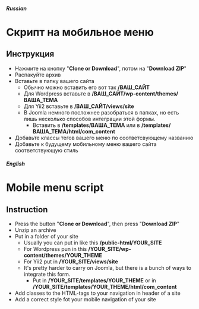 ##### Russian

# Скрипт на мобильное меню

## Инструкция

* Нажмите на кнопку "**Clone or Download**", потом на "**Download ZIP**"
* Распакуйте архив
* Вставьте в папку вашего сайта
  + Обычно можно вставить его вот так **/ВАШ_САЙТ**
  + Для Wordpress вставьте в **/ВАШ_САЙТ/wp-content/themes/ВАША_ТЕМА**
  + Для Yii2 вставьте в **/ВАШ_САЙТ/views/site**
  + В Joomla немного посложнее разобраться в папках, но есть лишь несколько способов интеграции этой формы.
    - Вставить в **/templates/ВАША_ТЕМА** или в **/templates/ВАША_ТЕМА/html/com_content**
* Добавьте классы тегов вашего меню по соответсвующему названию
* Добавьте к будущему мобильному меню вашего сайта соответствующую стиль

##### English

# Mobile menu script

## Instruction

* Press the button "**Clone or Download**", then press "**Download ZIP**"
* Unzip an archive
* Put in a folder of your site
  + Usually you can put in like this **/public-html/YOUR_SITE**
  + For Wordpress pun in this **/YOUR_SITE/wp-content/themes/YOUR_THEME**
  + For Yii2 put in **/YOUR_SITE/views/site**
  + It's pretty harder to carry on Joomla, but there is a bunch of ways to integrate this form.
    - Put in **/YOUR_SITE/templates/YOUR_THEME** or in **/YOUR_SITE/templates/YOUR_THEME/html/com_content**
* Add classes to the HTML-tags to your navigation in header of a site
* Add a correct style fot your mobile navigation of your site
